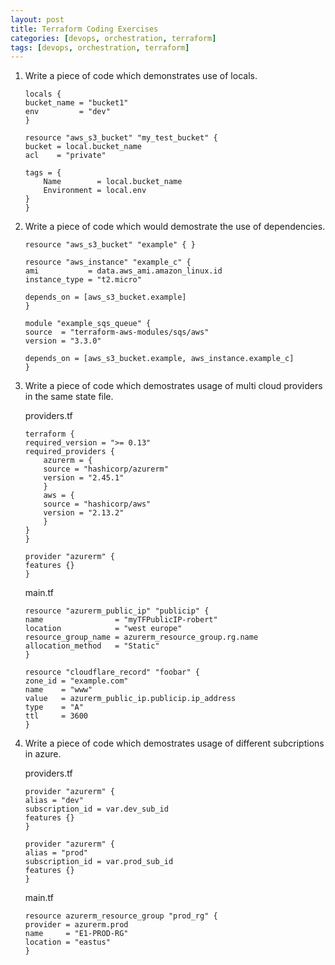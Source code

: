 ```yaml
---
layout: post
title: Terraform Coding Exercises
categories: [devops, orchestration, terraform]
tags: [devops, orchestration, terraform]
---
```


1. Write a piece of code which demonstrates use of locals.

    ```hcl
    locals {
    bucket_name = "bucket1"
    env         = "dev"
    }

    resource "aws_s3_bucket" "my_test_bucket" {
    bucket = local.bucket_name
    acl    = "private"
    
    tags = {
        Name        = local.bucket_name
        Environment = local.env
    }
    }
    ```

2. Write a piece of code which would demostrate the use of dependencies.

    ```hcl
    resource "aws_s3_bucket" "example" { }

    resource "aws_instance" "example_c" {
    ami           = data.aws_ami.amazon_linux.id
    instance_type = "t2.micro"

    depends_on = [aws_s3_bucket.example]
    }

    module "example_sqs_queue" {
    source  = "terraform-aws-modules/sqs/aws"
    version = "3.3.0"

    depends_on = [aws_s3_bucket.example, aws_instance.example_c]
    }
    ```

3. Write a piece of code which demostrates usage of multi cloud providers in the same state file.

    providers.tf
    ```hcl
    terraform {
    required_version = ">= 0.13"
    required_providers {
        azurerm = {
        source = "hashicorp/azurerm"
        version = "2.45.1"
        }
        aws = {
        source = "hashicorp/aws"
        version = "2.13.2"
        }
    }
    }

    provider "azurerm" {
    features {}
    }
    ```

    main.tf
    ```hcl
    resource "azurerm_public_ip" "publicip" {
    name                = "myTFPublicIP-robert"
    location            = "west europe"
    resource_group_name = azurerm_resource_group.rg.name
    allocation_method   = "Static"
    }

    resource "cloudflare_record" "foobar" {
    zone_id = "example.com"
    name    = "www"
    value   = azurerm_public_ip.publicip.ip_address
    type    = "A"
    ttl     = 3600
    }
    ```

4. Write a piece of code which demostrates usage of different subcriptions in azure.

    providers.tf
    ```hcl
    provider "azurerm" {
    alias = "dev"
    subscription_id = var.dev_sub_id
    features {}
    }

    provider "azurerm" {
    alias = "prod"
    subscription_id = var.prod_sub_id
    features {}
    }
    ```

    main.tf
    ```hcl
    resource azurerm_resource_group "prod_rg" {
    provider = azurerm.prod
    name     = "E1-PROD-RG"
    location = "eastus"
    }
    ```